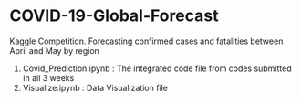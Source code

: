 # COVID-19-Global-Forecast
Kaggle Competition. Forecasting confirmed cases and fatalities between April  and May  by region
1. Covid_Prediction.ipynb : The integrated code file from codes submitted in all 3 weeks
2. Visualize.ipynb : Data Visualization file
